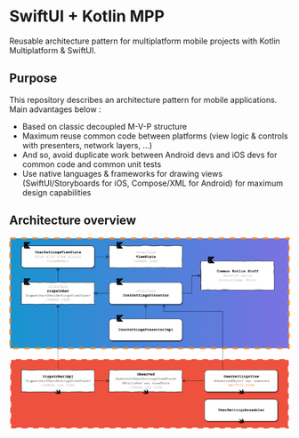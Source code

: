 # SwiftUI + Kotlin MPP

Reusable architecture pattern for multiplatform mobile projects with Kotlin Multiplatform & SwiftUI.

## Purpose

This repository describes an architecture pattern for mobile applications. Main advantages below :

* Based on classic decoupled M-V-P structure
* Maximum reuse common code between platforms (view logic & controls with presenters, network layers, ...)
* And so, avoid duplicate work between Android devs and iOS devs for common code and common unit tests
* Use native languages & frameworks for drawing views (SwiftUI/Storyboards for iOS, Compose/XML for Android) for maximum design capabilities

## Architecture overview

<p align="center">
  <img src="./Resources/Overview.png" alt="overview" width="700"/>
</p>

